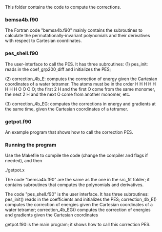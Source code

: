 This folder contains the code to compute the corrections.

### bemsa4b.f90
The Fortran code "bemsa4b.f90" mainly contains the subroutines to calculate the permutationally-invariant polynomials and their derivatives with respect to Cartesian coordinates.

### pes_shell.f90
The user-interface to call the PES. It has three subroutines:
(1) pes_init: reads in the coef_grp200_diff and initializes the PES;

(2) correction_4b_E: computes the correction of energy given the Cartesian coordinates of a water tetramer. The atoms must be in the order H H H H H H H H O O O O; the first 2 H and the first O come from the same monomer, the next 2 H and the next O come from another monomer, etc.

(3) correction_4b_EG: computes the corrections in energy and gradients at the same time, given the Cartesian coordinates of a tetramer.

### getpot.f90
An example program that shows how to call the correction PES.

### Running the program
Use the Makefile to compile the code (change the compiler and flags if needed), and then

./getpot.x 

The code "bemsa4b.f90" are the same as the one in the src_fit folder; it contains subroutines that computes the polynomials and derivatives.

The code "pes_shell.f90" is the user interface. It has three subroutines: pes_init() reads in the coefficients and initializes the PES; correction_4b_E() computes the correction of energies given the Cartesian coordinates of a water tetramer; correction_4b_EG() computes the correction of energies and gradients given the Cartesian coordinates

getpot.f90 is the main program; it shows how to call this correction PES.
